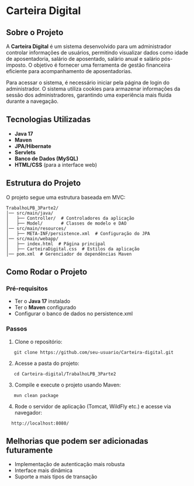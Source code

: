 # Carteira Digital

## Sobre o Projeto

A **Carteira Digital** é um sistema desenvolvido para um administrador controlar informações de usuários, permitindo visualizar dados como idade de aposentadoria, salário de aposentado, salário anual e salário pós-imposto. O objetivo é fornecer uma ferramenta de gestão financeira eficiente para acompanhamento de aposentadorias.

Para acessar o sistema, é necessário iniciar pela página de login do administrador. O sistema utiliza cookies para armazenar informações da sessão dos administradores, garantindo uma experiência mais fluida durante a navegação.

## Tecnologias Utilizadas

- **Java 17**
- **Maven**
- **JPA/Hibernate**
- **Servlets**
- **Banco de Dados (MySQL)**
- **HTML/CSS** (para a interface web)

## Estrutura do Projeto

O projeto segue uma estrutura baseada em MVC:
```
TrabalhoLPB_3Parte2/
│── src/main/java/
│   ├── Controller/  # Controladores da aplicação
│   ├── Model/       # Classes de modelo e DAO
│── src/main/resources/
│   ├── META-INF/persistence.xml  # Configuração do JPA
│── src/main/webapp/
│   ├── index.html  # Página principal
│   ├── CarteiraDigital.css  # Estilos da aplicação
│── pom.xml  # Gerenciador de dependências Maven
```

## Como Rodar o Projeto

### Pré-requisitos

- Ter o **Java 17** instalado
- Ter o **Maven** configurado
- Configurar o banco de dados no persistence.xml

### Passos

1. Clone o repositório:
   
```
   git clone https://github.com/seu-usuario/Carteira-digital.git
```

2. Acesse a pasta do projeto:
   
```
   cd Carteira-digital/TrabalhoLPB_3Parte2
```

3. Compile e execute o projeto usando Maven:
   
```
   mvn clean package
```

4. Rode o servidor de aplicação (Tomcat, WildFly etc.) e acesse via navegador:
   
```
  http://localhost:8080/
```

## Melhorias que podem ser adicionadas futuramente

- Implementação de autenticação mais robusta
- Interface mais dinâmica
- Suporte a mais tipos de transação
